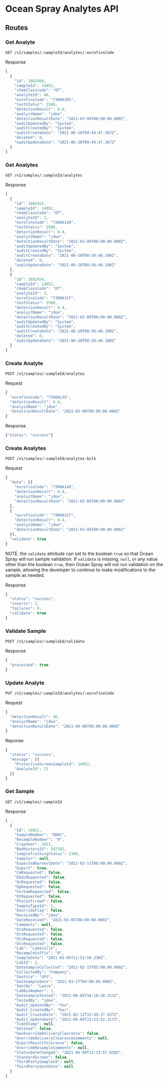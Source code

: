 # Ocean Spray Analytes API

## Routes

### Get Analyte

`GET /v1/samples/:sampleId/analytes/:eurofinsCode`

Response
```javascript
[
  {
    "id": 1802464,
    "sampleId": 14052,
    "chemClassCode": "OT",
    "analyteId": 46,
    "eurofinsCode": "7300A305",
    "testStatus": 5500,
    "detectionResult": 0.6,
    "analystName": "jdoe",
    "detectionResultDate": "2021-03-06T00:00:00.000Z",
    "auditUpdatedBy": "System",
    "auditCreatedBy": "System",
    "auditCreateDate": "2021-06-10T09:44:47.367Z",
    "deleted": 0,
    "auditUpdateDate": "2021-06-10T09:44:47.367Z"
  }
]
```

### Get Analytes

`GET /v1/samples/:sampleId/analytes`

Response
```javascript
[
  {
    "id": 1802453,
    "sampleId": 14052,
    "chemClassCode": "OT",
    "analyteId": 2,
    "eurofinsCode": "7300A148",
    "testStatus": 5500,
    "detectionResult": 0.8,
    "analystName": "jdoe",
    "detectionResultDate": "2021-03-06T00:00:00.000Z",
    "auditUpdatedBy": "System",
    "auditCreatedBy": "System",
    "auditCreateDate": "2021-06-10T08:56:40.100Z",
    "deleted": 0,
    "auditUpdateDate": "2021-06-10T08:56:40.100Z"
  },
  {
    "id": 1802454,
    "sampleId": 14052,
    "chemClassCode": "OT",
    "analyteId": 3,
    "eurofinsCode": "7300A157",
    "testStatus": 5500,
    "detectionResult": 0.4,
    "analystName": "jdoe",
    "detectionResultDate": "2021-03-06T00:00:00.000Z",
    "auditUpdatedBy": "System",
    "auditCreatedBy": "System",
    "auditCreateDate": "2021-06-10T08:56:40.100Z",
    "deleted": 0,
    "auditUpdateDate": "2021-06-10T08:56:40.100Z"
  }
]
```

### Create Analyte

`POST /v1/samples/:sampleId/analytes`

Request
```javascript
{
  "eurofinsCode": "7300A135",
  "detectionResult": 0.4,
  "analystName": "jdoe",
  "detectionResultDate": "2021-03-06T00:00:00.000Z"
}
```

Response
```javascript
{"status": "success"}
```

### Create Analytes

`POST /v1/samples/:sampleId/analytes-bulk`

Request
```javascript
{
  "data": [{
    "eurofinsCode": "7300A148",
    "detectionResult": 0.8,
    "analystName": "jdoe",
    "detectionResultDate": "2021-03-06T00:00:00.000Z"
  },
  {
    "eurofinsCode": "7300A157",
    "detectionResult": 0.4,
    "analystName": "jdoe",
    "detectionResultDate": "2021-03-06T00:00:00.000Z"
  }],
  "validate": true
}
```
NOTE: the `validate` attribute can set to the
boolean `true` so that Ocean Spray will run sample
validation. If `validate` is missing, `null`, or any
value other than the boolean `true`, then Ocean Spray
will not run validation on the sample, allowing
the developer to continue to make modifications
to the sample as needed.

Response
```javascript
{
  "status": "success",
  "inserts": 2,
  "failures": 0,
  "validate": true
}
```

### Validate Sample

`POST /v1/samples/:sampleId/validate`

Response
```javascript
{
  "processed": true
}
```

### Update Analyte

`PUT /v1/samples/:sampleId/analytes/:eurofinsCode`

Request
```javascript
{
  "detectionResult": 40,
  "analystName": "jdoe",
  "detectionResultDate": "2021-06-06T00:00:00.000Z"    
}
```

Reponse
```javascript
{
  "status": "success",
  "message": [{
    "ProtectiveScreenSampleId": 14052,
    "AnalyteId": 71
  }]
}
```

### Get Sample

`GET /v1/samples/:sampleId`

Response
```javascript
[
  {
    "Id": 14052,
    "SampleNumber": "0001",
    "ResampleNumber": "0",
    "CropYear": 2021,
    "BedHistoryId": 507392,
    "SampleTrackingStatus": 2309,
    "Sampler": null,
    "ExpectedHarvestDate": "2021-03-11T00:00:00.000Z",
    "Export": true,
    "CmRequested": false,
    "EbdcRequested": false,
    "OcRequested": false,
    "OpRequested": false,
    "FerbamRequested": false,
    "OtRequested": false,
    "PhiConfirmed": false,
    "SampleTypeId": 1,
    "OverrideFlag": false,
    "ReceivedBy": "jdoe",
    "DateReceived": "2021-03-05T00:00:00.000Z",
    "Comments": null,
    "OtaRequested": false,
    "OtsRequested": false,
    "OtiRequested": false,
    "OtcRequested": false,
    "Lab": "Lakeville",
    "ResampleSuffix": "0",
    "SampleDate": "2021-03-05T11:52:50.230Z",
    "LabId": 2,
    "DateSampleCollected": "2021-02-15T05:00:00.000Z",
    "CollectedBy": "Company",
    "SentVia": "UPS",
    "DateSampleSent": "2021-03-17T04:00:00.000Z",
    "SentBy": "Lanco",
    "LabBinNumber": 1,
    "DateSampleTested": "2021-06-09T16:18:30.323Z",
    "TestedBy": "jdoe",
    "Audit_UpdatedBy": "foo",
    "Audit_CreatedBy": "bar",
    "Audit_CreateDate": "2021-02-12T15:49:27.937Z",
    "Audit_UpdateDate": "2021-06-09T22:53:52.317Z",
    "TimeStamp": null,
    "Deleted": false,
    "HasOverrideDeliveryClearance": false,
    "OverrideDeliveryClearanceComments": null,
    "ExportResultTolerance": false,
    "OverrideResampleComments": null,
    "StatusDateChanged": "2021-06-09T13:23:57.030Z",
    "StandardScreen": false,
    "ThirdPartySampleId": null,
    "ThirdPartySentDate": null
  }
]
```
